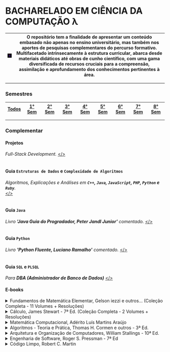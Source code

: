 # **BACHARELADO EM CIÊNCIA DA COMPUTAÇÃO λ**
 | <img src="https://github.com/LoukasLoukanos/Ciencia-da-Computacao/blob/master/SEMESTRES%20BCC%20-%20Conhecimento%20Aplicado/tech_1.gif" alt="internet" width="111"> | O repositório tem a finalidade de apresentar um conteúdo embasado não apenas no ensino universitário, mas também nos aportes de pesquisas complementares do percurso formativo. Multifacetado intrinsecamente à estrutura curricular, abarca desde materiais didáticos até obras de cunho científico, com uma gama diversificada de recursos cruciais para a compreensão, assimilação e aprofundamento dos conhecimentos pertinentes à área. |
 |:-:|:-:|

<hr>

### **Semestres**

 | <a href='https://github.com/LoukasLoukanos/Ciencia-da-Computacao/tree/master/SEMESTRES%20BCC%20-%20Conhecimento%20Aplicado'>Todos</a> | <a href='https://github.com/LoukasLoukanos/Ciencia-da-Computacao/tree/master/SEMESTRES%20BCC%20-%20Conhecimento%20Aplicado/1%C2%B0%20Semestre#conhecimento-aplicado'>1° Sem</a> | <a href='https://github.com/LoukasLoukanos/Ciencia-da-Computacao/tree/master/SEMESTRES%20BCC%20-%20Conhecimento%20Aplicado/2%C2%B0%20Semestre#conhecimento-aplicado'>2° Sem</a> | <a href='https://github.com/LoukasLoukanos/Ciencia-da-Computacao/tree/master/SEMESTRES%20BCC%20-%20Conhecimento%20Aplicado/3%C2%B0%20Semestre#conhecimento-aplicado'>3° Sem</a> | <a href='https://github.com/LoukasLoukanos/Ciencia-da-Computacao/tree/master/SEMESTRES%20BCC%20-%20Conhecimento%20Aplicado/4%C2%B0%20Semestre#conhecimento-aplicado'>4° Sem</a> | <a href='https://github.com/LoukasLoukanos/Ciencia-da-Computacao/tree/master/SEMESTRES%20BCC%20-%20Conhecimento%20Aplicado/5%C2%B0%20Semestre#conhecimento-aplicado'>5° Sem</a> | <a href='https://github.com/LoukasLoukanos/Ciencia-da-Computacao/tree/master/SEMESTRES%20BCC%20-%20Conhecimento%20Aplicado/6%C2%B0%20Semestre#conhecimento-aplicado'>6° Sem</a> | <a href='https://github.com/LoukasLoukanos/Ciencia-da-Computacao/tree/master/SEMESTRES%20BCC%20-%20Conhecimento%20Aplicado/7%C2%B0%20Semestre#conhecimento-aplicado'>7° Sem</a> | <a href='https://github.com/LoukasLoukanos/Ciencia-da-Computacao/tree/master/SEMESTRES%20BCC%20-%20Conhecimento%20Aplicado/8%C2%B0%20Semestre#conhecimento-aplicado'>8° Sem</a> |
 | :-: | :-: | :-: | :-: | :-: | :-: | :-: | :-: | :-: |

<hr>

### **Complementar**

#### Projetos
*Full-Stack Development.*
<a href='https://github.com/LoukasLoukanos/Ciencia-da-Computacao/tree/master/Complementar%20-%20Desenvolvimento%20de%20Software#projetos-pessoais-de-desenvolvimento-de-software'></></a></br></br>

#### Guia **`Estruturas de Dados` e `Complexidade de Algoritmos`**
*Algoritmos, Explicações e Análises em **`C++`, `Java`, `JavaScript`, `PHP`, `Python` e `Ruby`**.*</br>
<a href='https://github.com/LoukasLoukanos/Ciencia-da-Computacao/tree/master/Complementar%20-%20Estruturas%20de%20dados%20(Did%C3%A1tico)#algoritmos-de-estruturas-de-dados-lineares'></></a></br></br>


#### Guia **`Java`** 
*Livro **'Java Guia do Progradador, Peter Jandl Junior'** comentado.*
<a href='https://github.com/LoukasLoukanos/Ciencia-da-Computacao/tree/master/Complementar%20-%20Java%20Guia%20do%20Programador%20(Did%C3%A1tico)#java-guia-do-programador-4%C2%AA-ed'></></a></br></br>


#### Guia **`Python`** 
*Livro **'Python Fluente, Luciano Ramalho'** comentado.*
<a href='https://github.com/LoukasLoukanos/Ciencia-da-Computacao/tree/master/Complementar%20-%20Python%20Fluente%20(Did%C3%A1tico)#python-fluente-1%C2%AA-ed'></></a></br></br>


#### Guia **`SQL`** e **`PLSQL`**
*Para **DBA (Administrador de Banco de Dados)***
<a href='https://github.com/LoukasLoukanos/Ciencia-da-Computacao/tree/master/Complementar%20-%20SQL%20e%20PLSQL%20(Did%C3%A1tico)#linguagens-de-opera%C3%A7%C3%B5es-da-sql'></></a></br>


#### E-books

<details>
<summary>Fundamentos de Matemática Elementar, Gelson iezzi e outros... (Coleção Completa - 11 Volumes + Resoluções)</summary>

<a href='https://drive.google.com/file/d/1pk4StNDpLve0DChbVFixpdBK5RFVz5HF/view?usp=sharing'>Fundamentos de Matemática Elementar - Vol. 1: Conjuntos e Funcoes</a>
<a href='https://drive.google.com/file/d/1q6tNGSWM1um2TPVNmOYniA959LzZhJaq/view?usp=sharing'>Fundamentos de Matemática Elementar - Vol. 1: Resoluções</a></br>

<a href='https://drive.google.com/file/d/1plJmH2-XmcE9FQ34lcM_S5Yy21JzYfZc/view?usp=sharing'>Fundamentos de Matemática Elementar - Vol. 2: Logaritmos</a>
<a href='https://drive.google.com/file/d/1qMs_w36EsiFAB3yNRBWPTzsFgqTU3nlz/view?usp=sharing'>Fundamentos de Matemática Elementar - Vol. 2: Resoluções</a></br>

<a href='https://drive.google.com/file/d/1pkjp8BjfcbCdBSe9BVBFgjknrf8CKsf4/view?usp=sharing'>Fundamentos de Matemática Elementar - Vol. 3: Trigonometria</a></br>
<a href='https://drive.google.com/file/d/1q7hsMkoJbOp992MZlq_jksUl-QVsrKbg/view?usp=sharing'>Fundamentos de Matemática Elementar - Vol. 3: Resoluções</a>

<a href='https://drive.google.com/file/d/1Ek5ccp55cnDho8Wx2hFc1-XmrMh3H9vN/view?usp=sharing'>Fundamentos de Matemática Elementar - Vol. 4: Sequências Matrizes Determinantes e Sistemas</a>
<a href='https://drive.google.com/file/d/1pxssFRXqR4Mqu0IkUVs_080mAJ1ydKKH/view?usp=sharing'>Fundamentos de Matemática Elementar - Vol. 4: Resoluções</a></br>

<a href='https://drive.google.com/file/d/1pnpF59ZhJx-EWgrTeibUbpoYQnKZ9JAc/view?usp=sharing'>Fundamentos de Matemática Elementar - Vol. 5: Combinatória e Probabilidade</a>
<a href='https://drive.google.com/file/d/1q5H11y_-NBZQjbeSAflnVao03SVCfAYU/view?usp=sharing'>Fundamentos de Matemática Elementar - Vol. 5: Resoluções</a></br>

<a href='https://drive.google.com/file/d/1q4fozL_9QIbKk97gqoDwPlvgOgEq6I3-/view?usp=sharing'>Fundamentos de Matemática Elementar - Vol. 6: Complexos Polinômios e Equações</a>
<a href='https://drive.google.com/file/d/1qQ-_bNyHZr4kElQxSAOUGa6QNisUtPSM/view?usp=sharing'>Fundamentos de Matemática Elementar - Vol. 6: Resoluções</a></br>

<a href='https://drive.google.com/file/d/1pvc7pureJj51Wex-4yvsCxrhzC68OFhF/view?usp=sharing'>Fundamentos de Matemática Elementar - Vol. 7: Geometria Analítica</a>
<a href='https://drive.google.com/file/d/1qE1yvmup7EwPMzFxpfZENZkAUZNRQU2K/view?usp=sharing'>Fundamentos de Matemática Elementar - Vol. 7: Resoluções</a></br>

<a href='https://drive.google.com/file/d/1puZSTU-_9p_DyXtUoWv8NutQqfbElM9K/view?usp=sharing'>Fundamentos de Matemática Elementar - Vol. 8: Limites Derivadas e Noções de Integral</a>
<a href='https://drive.google.com/file/d/1qU1FnyYyD9Mxkmg-fN5d1PWcltZg8gGP/view?usp=sharing'>Fundamentos de Matemática Elementar - Vol. 8: Resoluções</a></br>

<a href='https://drive.google.com/file/d/1pvz8ZEV0Vi-SUvFxAXDTyQEQeQ1Q4vCf/view?usp=sharing'>Fundamentos de Matemática Elementar - Vol. 9: Geometria Plana</a>
<a href='https://drive.google.com/file/d/1qVN98_vjqAjVezzbJ47RV1psIM0NvTy5/view?usp=sharing'>Fundamentos de Matemática Elementar - Vol. 9: Resoluções</a></br>

<a href='https://drive.google.com/file/d/1pfKXKBHLkE5S0xJk509a0Iuc-ctmNaxH/view?usp=sharing'>Fundamentos de Matemática Elementar - Vol. 10: Geometria Espacial Posição e Métrica</a>
<a href='https://drive.google.com/file/d/1qWC_UUMbech6xU6LIhk57JCi8tq25Atw/view?usp=sharing'>Fundamentos de Matemática Elementar - Vol. 10: Resoluções</a></br>

<a href='https://drive.google.com/file/d/1puIv9QYB54MgHnxOdLzSMSB5S7rHv8gZ/view?usp=sharing'>Fundamentos de Matemática Elementar - Vol. 11: Matemática Comercial, Matemática financeira e Estatística Descritiva</a>
<a href='https://drive.google.com/file/d/1qu8rDxxighGozu47jXtDWRitdHdIONKD/view?usp=sharing'>Fundamentos de Matemática Elementar - Vol. 11: Resoluções</a>

</details>


<details>
<summary>Cálculo, James Stewart - 7ª Ed. (Coleção Completa - 2 Volumes + Resoluções)</summary>

<a href='https://drive.google.com/file/d/1qcLsi3S5xh6laJjKN_AYKQHzOZ6mDQ9q/view?usp=sharing'>Cálculo - James Stewart - 7 Ed. - Vol. 1</a>
<a href='https://drive.google.com/file/d/1ql7MtbW66wwFFH5q1Rxrtc9rfRXtAztY/view?usp=sharing'>Cálculo - James Stewart - 7 Ed. - Vol. 2</a>
<a href='https://drive.google.com/file/d/1qnEwqggvwIIbV4bltCFPOLNsqpEO5ghv/view?usp=sharing'>Cálculo - James Stewart - 7 Ed. - Vol. 1 e 2: Resoluções</a>

</details>


<details>
<summary>Matemática Computacional, Adérito Luís Martins Araújo</summary>

<a href='https://drive.google.com/file/d/1rMoJuQ7p2foIy7pZk5-yMlXD7QbpzAGg/view?usp=sharing'>Matemática Computacional</a>

</details>


<details>
<summary>Algoritmos - Teoria e Prática, Thomas H. Cormen e outros - 3ª Ed.</summary>

<a href='https://drive.google.com/file/d/1xRuu_8Tprr2gD2_lDN5UhFZfp4XD6gwa/view?usp=sharing'>Algoritmos - Teoria e Prática</a>

</details>


<details>
<summary>Arquitetura e Organização de Computadores, William Stallings - 10ª Ed.</summary>

<a href='https://drive.google.com/file/d/1iYPhpRhbFjTbFNAtHZ0v7Ky5kMQdfHLr/view?usp=sharing'>Arquitetura e Organização de Computadores</a>

</details>


<details>
<summary>Engenharia de Software, Roger S. Pressman - 7ª Ed</summary>

<a href='https://drive.google.com/file/d/1i9W7py0gKLaXn6eSPX98na2umao_4err/view?usp=sharing'>Engenharia de Software</a>

</details>


<details>
<summary>Código Limpo, Robert C. Martin</summary>

<a href='https://drive.google.com/file/d/1iHbDWysiOpQqAhPuXTVJezKfbhueWDDV/view?usp=sharing'>Código Limpo</a>

</details>
